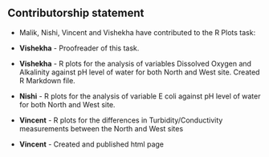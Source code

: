 ## Contributorship statement

* Malik, Nishi, Vincent and Vishekha have contributed to the R Plots task:

* **Vishekha** - Proofreader of this task. 
* **Vishekha** - R plots for the analysis of variables Dissolved Oxygen and Alkalinity against pH level of water for both North and West site. Created R Markdown file.
* **Nishi**    - R plots for the analysis of variable E coli against pH level of water for both North and West site.
* **Vincent**  - R plots for the differences in Turbidity/Conductivity measurements between the North and West sites
* **Vincent**  - Created and published html page

  
